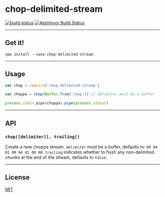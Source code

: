 # chop-delimited-stream

[![build status](http://img.shields.io/travis/chiefbiiko/chop-delimited-stream.svg?style=flat)](http://travis-ci.org/chiefbiiko/chop-delimited-stream) [![AppVeyor Build Status](https://ci.appveyor.com/api/projects/status/github/chiefbiiko/chop-delimited-stream?branch=master&svg=true)](https://ci.appveyor.com/project/chiefbiiko/chop-delimited-stream)

***

## Get it!

```
npm install --save chop-delimited-stream
```

***

## Usage

``` js
var chop = require('chop-delimited-stream')

var choppa = chop(Buffer.from('chop')) // delimiter must be a buffer

process.stdin.pipe(choppa).pipe(process.stdout)
```

***

## API

### `chop([delimiter][, trailing])`

Create a new choppa stream. `delimiter` must be a buffer, defaults to: `00 04 01 09 04 01 09 00`. `trailing` indicates whether to flush any non-delimited chunks at the end of the stream, defaults to `false`.

***

## License

[MIT](./license.md)

